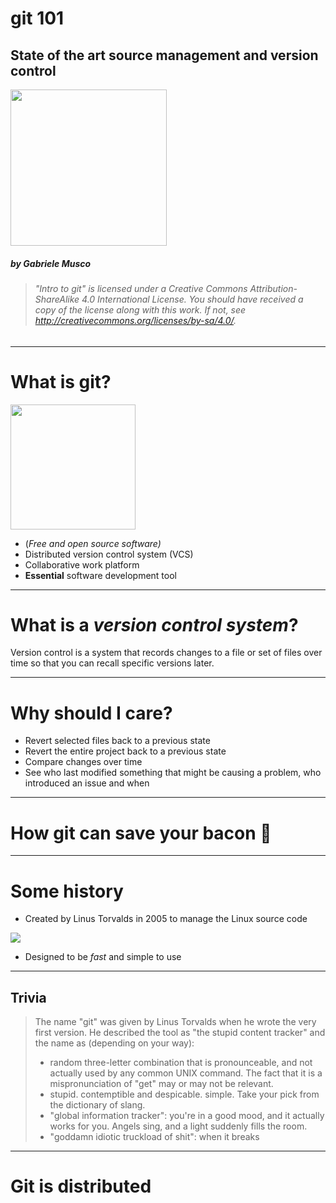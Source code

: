 <!-- $size: 4:3 -->


# git 101

## State of the art source management and version control


<img width="250" src="https://upload.wikimedia.org/wikipedia/commons/e/e0/Git-logo.svg" />

##### by Gabriele Musco

> ###### *"Intro to git" is licensed under a Creative Commons Attribution-ShareAlike 4.0 International License. You should have received a copy of the license along with this work. If not, see <http://creativecommons.org/licenses/by-sa/4.0/>.*

---

# What is git?

<img height="200" src="https://git-scm.com/images/branching-illustration@2x.png" />

- (*Free and open source software)*
- Distributed version control system (VCS)
- Collaborative work platform
- **Essential** software development tool

---

# What is a *version control system*?

Version control is a system that records changes to a file or set of files over time so that you can recall specific versions later.

---

# Why should I care?

- Revert selected files back to a previous state
- Revert the entire project back to a previous state
- Compare changes over time
- See who last modified something that might be causing a problem, who introduced an issue and when

---

# How git can save your bacon :bacon:

<script src="https://asciinema.org/a/Gexg5CxFjBQqOkzHA80fK29L4.js" id="asciicast-Gexg5CxFjBQqOkzHA80fK29L4" async data-size="medium" data-theme="monokai"></script>

---

# Some history

- Created by Linus Torvalds in 2005 to manage the Linux source code

![](https://i.imgur.com/OtDQT5v.gif)

- Designed to be *fast* and simple to use

---

## Trivia

> The name "git" was given by Linus Torvalds when he wrote the very first version. He described the tool as "the stupid content tracker" and the name as (depending on your way):
> - random three-letter combination that is pronounceable, and not actually used by any common UNIX command. The fact that it is a mispronunciation of "get" may or may not be relevant.
> - stupid. contemptible and despicable. simple. Take your pick from the dictionary of slang.
> - "global information tracker": you're in a good mood, and it actually works for you. Angels sing, and a light suddenly fills the room.
> - "goddamn idiotic truckload of shit": when it breaks

---

# Git is distributed